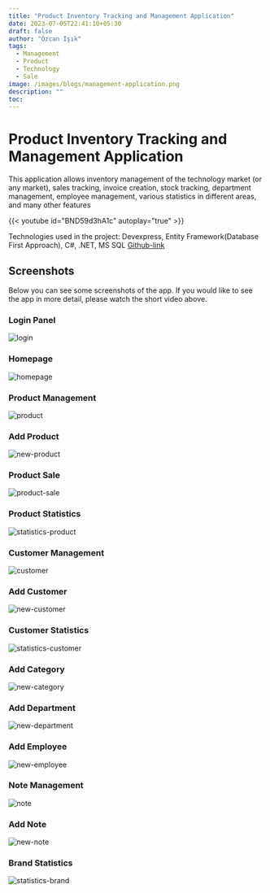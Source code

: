 ```yaml
---
title: "Product Inventory Tracking and Management Application"
date: 2023-07-05T22:41:10+05:30
draft: false
author: "Özcan Işık"
tags:
  - Management
  - Product
  - Technology
  - Sale
image: /images/blogs/management-application.png
description: ""
toc: 
---
```


# Product Inventory Tracking and Management Application
This application allows inventory management of the technology market (or any market), sales tracking, invoice creation, stock tracking, department management, employee management, various statistics in different areas, and many other features  

{{< youtube id="BND59d3hA1c" autoplay="true" >}}

Technologies used in the project: Devexpress, Entity Framework(Database First Approach), C#, .NET, MS SQL
[Github-link](https://github.com/ozcanisik/Product-Inventory-Tracking-and-Management-Application)

## Screenshots
Below you can see some screenshots of the app. If you would like to see the app in more detail, please watch the short video above.

### Login Panel
![login](/images/Screenshots/login.png "Login")
### Homepage
![homepage](/images/Screenshots/homepage.png "Homepage")
### Product Management
![product](/images/Screenshots/product.png "Product Management")
### Add Product
![new-product](/images/Screenshots/newproduct.png "New Product")
### Product Sale
![product-sale](/images/Screenshots/product-sale.png "Product Sale")
### Product Statistics
![statistics-product](/images/Screenshots/statistics-product.png "Product Statistics")
### Customer Management
![customer](/images/Screenshots/customer.png "Customer Management")
### Add Customer
![new-customer](/images/Screenshots/newcustomer.png "New Customer")
### Customer Statistics
![statistics-customer](/images/Screenshots/statistics-customer.png "Customer Statistics")
### Add Category
![new-category](/images/Screenshots/newcategory.png "New Category")
### Add Department
![new-department](/images/Screenshots/newdepartment.png "New Department")
### Add Employee
![new-employee](/images/Screenshots/newemployee.png "New Employee")
### Note Management
![note](/images/Screenshots/note.png "Note Management")
### Add Note
![new-note](/images/Screenshots/newnote.png "New Note")
### Brand Statistics
![statistics-brand](/images/Screenshots/statistics-brand.png "Brand Statistics")


